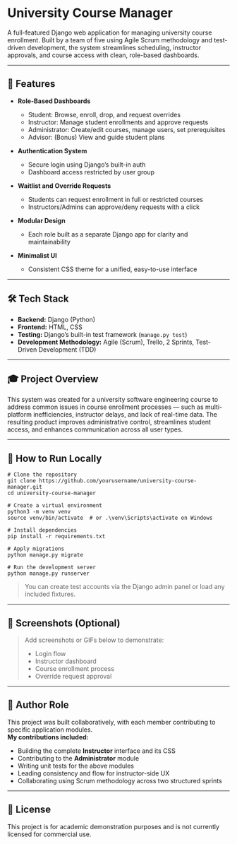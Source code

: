 # University Course Manager

A full-featured Django web application for managing university course enrollment. Built by a team of five using Agile Scrum methodology and test-driven development, the system streamlines scheduling, instructor approvals, and course access with clean, role-based dashboards.

---

## 🚀 Features

- **Role-Based Dashboards**
  - Student: Browse, enroll, drop, and request overrides
  - Instructor: Manage student enrollments and approve requests
  - Administrator: Create/edit courses, manage users, set prerequisites
  - Advisor: (Bonus) View and guide student plans

- **Authentication System**
  - Secure login using Django’s built-in auth
  - Dashboard access restricted by user group

- **Waitlist and Override Requests**
  - Students can request enrollment in full or restricted courses
  - Instructors/Admins can approve/deny requests with a click

- **Modular Design**
  - Each role built as a separate Django app for clarity and maintainability

- **Minimalist UI**
  - Consistent CSS theme for a unified, easy-to-use interface

---

## 🛠 Tech Stack

- **Backend:** Django (Python)
- **Frontend:** HTML, CSS
- **Testing:** Django’s built-in test framework (`manage.py test`)
- **Development Methodology:** Agile (Scrum), Trello, 2 Sprints, Test-Driven Development (TDD)

---

## 🎓 Project Overview

This system was created for a university software engineering course to address common issues in course enrollment processes — such as multi-platform inefficiencies, instructor delays, and lack of real-time data. The resulting product improves administrative control, streamlines student access, and enhances communication across all user types.

---

## 🧪 How to Run Locally

    # Clone the repository
    git clone https://github.com/yourusername/university-course-manager.git
    cd university-course-manager

    # Create a virtual environment
    python3 -m venv venv
    source venv/bin/activate  # or .\venv\Scripts\activate on Windows

    # Install dependencies
    pip install -r requirements.txt

    # Apply migrations
    python manage.py migrate

    # Run the development server
    python manage.py runserver

> You can create test accounts via the Django admin panel or load any included fixtures.

---

## 📸 Screenshots (Optional)

> Add screenshots or GIFs below to demonstrate:
> - Login flow  
> - Instructor dashboard  
> - Course enrollment process  
> - Override request approval  

---

## 👤 Author Role

This project was built collaboratively, with each member contributing to specific application modules.  
**My contributions included:**
- Building the complete **Instructor** interface and its CSS  
- Contributing to the **Administrator** module  
- Writing unit tests for the above modules  
- Leading consistency and flow for instructor-side UX  
- Collaborating using Scrum methodology across two structured sprints

---

## 📄 License

This project is for academic demonstration purposes and is not currently licensed for commercial use.

